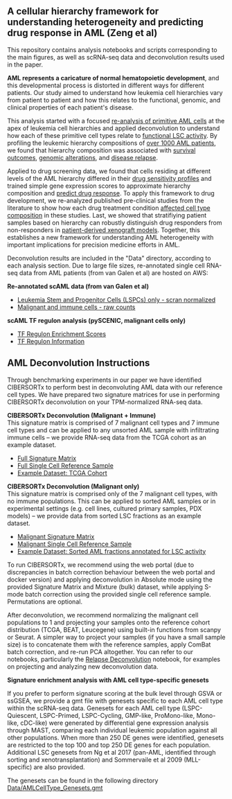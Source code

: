 ## A cellular hierarchy framework for understanding heterogeneity and predicting drug response in AML (Zeng et al)
This repository contains analysis notebooks and scripts corresponding to the main figures, as well as scRNA-seq data and deconvolution results used in the paper.  


**AML represents a caricature of normal hematopoietic development**, and this developmental process is distorted in different ways for different patients. Our study aimed to understand how leukemia cell hierarchies vary from patient to patient and how this relates to the functional, genomic, and clinical properties of each patient's disease.  

This analysis started with a focused [re-analysis of primitive AML cells](https://github.com/andygxzeng/AMLHierarchies/blob/main/Fig_1.1_LSPC_Reclustering_Characterization.ipynb) at the apex of leukemia cell hierarchies and applied deconvolution to understand how each of these primitive cell types relate to [functional LSC activity](https://github.com/andygxzeng/AMLHierarchies/blob/main/Fig_1.2_LSC_Analysis.ipynb). By profiling the leukemic hierarchy compositions of [over 1000 AML patients](https://github.com/andygxzeng/AMLHierarchies/blob/main/Fig_2.0_Cohort_Cluster_Survival.ipynb), we found that hierarchy composition was associated with [survival outcomes](https://github.com/andygxzeng/AMLHierarchies/blob/main/Fig_2.2_Hierarchy_Survival.ipynb), [genomic alterations](https://github.com/andygxzeng/AMLHierarchies/blob/main/Fig_2.1_Hierarchy_Genomic_Correlates.ipynb), and [disease relapse](https://github.com/andygxzeng/AMLHierarchies/blob/main/Fig_3.0_Relapse_Deconvolution.ipynb). 

Applied to drug screening data, we found that cells residing at different levels of the AML hierarchy differed in their [drug sensitivity profiles](https://github.com/andygxzeng/AMLHierarchies/blob/main/Fig_4.0_CellType_Drug_Correlations.ipynb) and trained simple gene expression scores to approximate hierarchy composition and [predict drug response](https://github.com/andygxzeng/AMLHierarchies/blob/main/Fig_4.1_LinClass7_PC2_Regression.ipynb). To apply this framework to drug development, we re-analyzed published pre-clinical studies from the literature to show how each drug treatment condition [affected cell type composition](https://github.com/andygxzeng/AMLHierarchies/blob/main/Fig_5.1a_Literature_Deconv_Composition_UMAP.ipynb) in these studies. Last, we showed that stratifiying patient samples based on hierarchy can robustly distinguish drug responders from non-responders in [patient-derived xenograft models](https://github.com/andygxzeng/AMLHierarchies/blob/main/Fig_6.0_Hierarchy_PDX_Response.ipynb). Together, this establishes a new framework for understanding AML heterogeneity with important implications for precision medicine efforts in AML. 



Deconvolution results are included in the "Data" directory, according to each analysis section. Due to large file sizes, re-annotated single cell RNA-seq data from AML patients (from van Galen et al) are hosted on AWS:   

**Re-annotated scAML data (from van Galen et al)**   
  - [Leukemia Stem and Progenitor Cells (LSPCs) only - scran normalized](https://amlhierarchies.s3.us-east-2.amazonaws.com/scRNA_analysis/scAML_LSPC_scran_reclustered.h5ad)  
  - [Malignant and immune cells - raw counts](https://amlhierarchies.s3.us-east-2.amazonaws.com/scRNA_analysis/scAML_Full_reannotated_rawcounts.h5ad)

**scAML TF regulon analysis (pySCENIC, malignant cells only)**
  - [TF Regulon Enrichment Scores](https://amlhierarchies.s3.us-east-2.amazonaws.com/scRNA_analysis/scAML_pySCENIC_regulon_scores_AUCell.csv)
  - [TF Regulon Information](https://amlhierarchies.s3.us-east-2.amazonaws.com/scRNA_analysis/scAML_pySCENIC_regulon_info.csv)
  
   
   
## AML Deconvolution Instructions
Through benchmarking experiments in our paper we have identified CIBERSORTx to perform best in deconvoluting AML data with our reference cell types. We have prepared two signature matrices for use in performing CIBERSORTx deconvolution on your TPM-normalized RNA-seq data. 

**CIBERSORTx Deconvolution (Malignant + Immune)**  
This signature matrix is comprised of 7 malignant cell types and 7 immune cell types and can be applied to any unsorted AML sample with infiltrating immune cells – we provide RNA-seq data from the TCGA cohort as an example dataset. 
  - [Full Signature Matrix](https://amlhierarchies.s3.us-east-2.amazonaws.com/Deconvolution/CIBERSORTx_scAML_Full_SignatureMatrix.txt)
  - [Full Single Cell Reference Sample](https://amlhierarchies.s3.us-east-2.amazonaws.com/Deconvolution/CIBERSORTx_scAML_Full_SingleCellReferenceSamp.txt)
  - [Example Dataset: TCGA Cohort](https://amlhierarchies.s3.us-east-2.amazonaws.com/Deconvolution/TCGA_LAML_TPM.txt)

**CIBERSORTx Deconvolution (Malignant only)**  
This signature matrix is comprised only of the 7 malignant cell types, with no immune populations. This can be applied to sorted AML samples or in experimental settings (e.g. cell lines, cultured primary samples, PDX models) – we provide data from sorted LSC fractions as an example dataset. 
  - [Malignant Signature Matrix](https://amlhierarchies.s3.us-east-2.amazonaws.com/Deconvolution/CIBERSORTx_scAML_Malignant_SignatureMatrix.txt)
  - [Malignant Single Cell Reference Sample](https://amlhierarchies.s3.us-east-2.amazonaws.com/Deconvolution/CIBERSORTx_scAML_Malignant_SingleCellReferenceSamp.txt)
  - [Example Dataset: Sorted AML fractions annotated for LSC activity](https://amlhierarchies.s3.us-east-2.amazonaws.com/Deconvolution/AML_LSC_fractions_TPM.txt)

To run CIBERSORTx, we recommend using the web portal (due to discrepancies in batch correction behaviour between the web portal and docker version) and applying deconvolution in Absolute mode using the provided Signature Matrix and Mixture (bulk) dataset, while applying S-mode batch correction using the provided single cell reference sample. Permutations are optional. 

After deconvolution, we recommend normalizing the malignant cell populations to 1 and projecting your samples onto the reference cohort distribution (TCGA, BEAT, Leucegene) using built-in functions from scanpy or Seurat. A simpler way to project your samples (if you have a small sample size) is to concatenate them with the reference samples, apply ComBat batch correction, and re-run PCA altogether. You can refer to our notebooks, particularly the [Relapse Deconvolution](https://github.com/andygxzeng/AMLHierarchies/blob/main/Fig_3.0_Relapse_Deconvolution.ipynb) notebook, for examples on projecting and analyzing new deconvolution data. 



**Signature enrichment analysis with AML cell type-specific genesets**  

If you prefer to perform signature scoring at the bulk level through GSVA or ssGSEA, we provide a gmt file with genesets specific to each AML cell type within the scRNA-seq data. Genesets for each AML cell type (LSPC-Quiescent, LSPC-Primed, LSPC-Cycling, GMP-like, ProMono-like, Mono-like, cDC-like) were generated by differential gene expression analysis through MAST, comparing each individual leukemic population against all other populations. When more than 250 DE genes were identified, genesets are restricted to the top 100 and top 250 DE genes for each population. Additional LSC genesets from Ng et al 2017 (pan-AML, identified through sorting and xenotransplantation) and Sommervaile et al 2009 (MLL-specific) are also provided.

The genesets can be found in the following directory [Data/AMLCellType_Genesets.gmt](https://raw.githubusercontent.com/andygxzeng/AMLHierarchies/main/Data/AMLCellType_Genesets.gmt)
